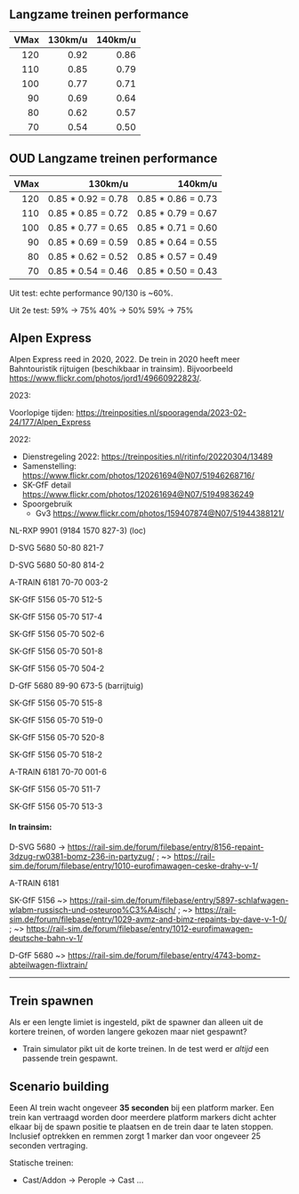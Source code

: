 ## Langzame treinen performance

| VMax | 130km/u | 140km/u |
| ---: | ------: | ------: |
|  120 |    0.92 |    0.86 |
|  110 |    0.85 |    0.79 |
|  100 |    0.77 |    0.71 |
|   90 |    0.69 |    0.64 |
|   80 |    0.62 |    0.57 |
|   70 |    0.54 |    0.50 |


## OUD Langzame treinen performance

| VMax |            130km/u |            140km/u |
| ---: | -----------------: | -----------------: |
|  120 | 0.85 * 0.92 = 0.78 | 0.85 * 0.86 = 0.73 |
|  110 | 0.85 * 0.85 = 0.72 | 0.85 * 0.79 = 0.67 |
|  100 | 0.85 * 0.77 = 0.65 | 0.85 * 0.71 = 0.60 |
|   90 | 0.85 * 0.69 = 0.59 | 0.85 * 0.64 = 0.55 |
|   80 | 0.85 * 0.62 = 0.52 | 0.85 * 0.57 = 0.49 |
|   70 | 0.85 * 0.54 = 0.46 | 0.85 * 0.50 = 0.43 |

Uit test: echte performance 90/130 is ~60%.

Uit 2e test:
59% -> 75%
40% -> 50%
59% -> 75%


## Alpen Express

Alpen Express reed in 2020, 2022.
De trein in 2020 heeft meer Bahntouristik rijtuigen (beschikbaar in trainsim). Bijvoorbeeld https://www.flickr.com/photos/jord1/49660922823/. 


2023:

Voorlopige tijden: https://treinposities.nl/spooragenda/2023-02-24/177/Alpen_Express 


2022:

- Dienstregeling 2022: https://treinposities.nl/ritinfo/20220304/13489
- Samenstelling: https://www.flickr.com/photos/120261694@N07/51946268716/
- SK-GfF detail https://www.flickr.com/photos/120261694@N07/51949836249
- Spoorgebruik
  - Gv3 https://www.flickr.com/photos/159407874@N07/51944388121/

NL-RXP 9901 (9184 1570 827-3) (loc)

D-SVG 5680 50-80 821-7

D-SVG 5680 50-80 814-2

A-TRAIN 6181 70-70 003-2

SK-GfF 5156 05-70 512-5

SK-GfF 5156 05-70 517-4

SK-GfF 5156 05-70 502-6

SK-GfF 5156 05-70 501-8

SK-GfF 5156 05-70 504-2

D-GfF 5680 89-90 673-5 (barrijtuig)

SK-GfF 5156 05-70 515-8

SK-GfF 5156 05-70 519-0

SK-GfF 5156 05-70 520-8

SK-GfF 5156 05-70 518-2

A-TRAIN 6181 70-70 001-6

SK-GfF 5156 05-70 511-7

SK-GfF 5156 05-70 513-3

#### In trainsim:

D-SVG 5680 -> https://rail-sim.de/forum/filebase/entry/8156-repaint-3dzug-rw0381-bomz-236-in-partyzug/ ; ~> https://rail-sim.de/forum/filebase/entry/1010-eurofimawagen-ceske-drahy-v-1/

A-TRAIN 6181

SK-GfF 5156 ~> https://rail-sim.de/forum/filebase/entry/5897-schlafwagen-wlabm-russisch-und-osteurop%C3%A4isch/ ; ~> https://rail-sim.de/forum/filebase/entry/1029-avmz-and-bimz-repaints-by-dave-v-1-0/ ; ~> https://rail-sim.de/forum/filebase/entry/1012-eurofimawagen-deutsche-bahn-v-1/

D-GfF 5680 ~> https://rail-sim.de/forum/filebase/entry/4743-bomz-abteilwagen-flixtrain/

---

## Trein spawnen

Als er een lengte limiet is ingesteld, pikt de spawner dan alleen uit de kortere treinen, of worden langere gekozen maar niet gespawnt?

- Train simulator pikt uit de korte treinen. In de test werd er *altijd* een passende trein gespawnt.

## Scenario building

Eeen AI trein wacht ongeveer **35 seconden** bij een platform marker. Een trein kan vertraagd worden door meerdere platform markers dicht achter elkaar bij de spawn positie te plaatsen en de trein daar te laten stoppen. Inclusief optrekken en remmen zorgt 1 marker dan voor ongeveer 25 seconden vertraging.

Statische treinen:
- Cast/Addon -> Perople -> Cast ...